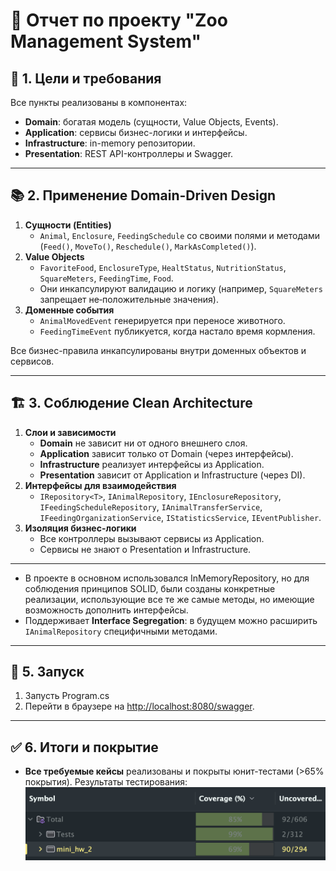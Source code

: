 # 🦁 Отчет по проекту "Zoo Management System"

## 📌 1. Цели и требования

Все пункты реализованы в компонентах:

- **Domain**: богатая модель (сущности, Value Objects, Events).
- **Application**: сервисы бизнес-логики и интерфейсы.
- **Infrastructure**: in-memory репозитории.
- **Presentation**: REST API-контроллеры и Swagger.

---

## 📚 2. Применение Domain-Driven Design

1. **Сущности (Entities)**
   - `Animal`, `Enclosure`, `FeedingSchedule` со своими полями и методами (`Feed()`, `MoveTo()`, `Reschedule()`, `MarkAsCompleted()`).
2. **Value Objects**
   - `FavoriteFood`, `EnclosureType`, `HealtStatus`, `NutritionStatus`, `SquareMeters`, `FeedingTime`, `Food`.
   - Они инкапсулируют валидацию и логику (например, `SquareMeters` запрещает не‑положительные значения).
3. **Доменные события**
   - `AnimalMovedEvent` генерируется при переносе животного.
   - `FeedingTimeEvent` публикуется, когда настало время кормления.

Все бизнес-правила инкапсулированы внутри доменных объектов и сервисов.

---

## 🏗 3. Соблюдение Clean Architecture

1. **Слои и зависимости**
   - **Domain** не зависит ни от одного внешнего слоя.
   - **Application** зависит только от Domain (через интерфейсы).
   - **Infrastructure** реализует интерфейсы из Application.
   - **Presentation** зависит от Application и Infrastructure (через DI).
2. **Интерфейсы для взаимодействия**
   - `IRepository<T>`, `IAnimalRepository`, `IEnclosureRepository`, `IFeedingScheduleRepository`, `IAnimalTransferService`, `IFeedingOrganizationService`, `IStatisticsService`, `IEventPublisher`.
3. **Изоляция бизнес-логики**
   - Все контроллеры вызывают сервисы из Application.
   - Сервисы не знают о Presentation и Infrastructure.

---

- В проекте в основном использовался InMemoryRepository, но для соблюдения принципов SOLID, были созданы конкретные реализации, использующие все те же самые методы, но имеющие возможность дополнить интерфейсы.
- Поддерживает **Interface Segregation**: в будущем можно расширить `IAnimalRepository` специфичными методами.

---

## 🚀 5. Запуск 

1. Запусть Program.cs
2. Перейти в браузере на [http://localhost:8080/swagger](http://localhost:8080/swagger).


---

## ✅ 6. Итоги и покрытие

- **Все требуемые кейсы** реализованы и покрыты юнит-тестами (>65% покрытия).
Результаты тестирования:
![image](mini_hw_2/image.png)

